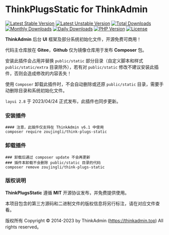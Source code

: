 # ThinkPlugsStatic for ThinkAdmin

[![Latest Stable Version](https://poser.pugx.org/zoujingli/think-plugs-static/v/stable)](https://packagist.org/packages/zoujingli/think-plugs-static)
[![Latest Unstable Version](https://poser.pugx.org/zoujingli/think-plugs-static/v/unstable)](https://packagist.org/packages/zoujingli/think-plugs-static)
[![Total Downloads](https://poser.pugx.org/zoujingli/think-plugs-static/downloads)](https://packagist.org/packages/zoujingli/think-plugs-static)
[![Monthly Downloads](https://poser.pugx.org/zoujingli/think-plugs-static/d/monthly)](https://packagist.org/packages/zoujingli/think-plugs-static)
[![Daily Downloads](https://poser.pugx.org/zoujingli/think-plugs-static/d/daily)](https://packagist.org/packages/zoujingli/think-plugs-static)
[![PHP Version](https://doc.thinkadmin.top/static/icon/php-7.1.svg)](https://thinkadmin.top)
[![License](https://doc.thinkadmin.top/static/icon/license-mit.svg)](https://mit-license.org)

**ThinkAdmin** 后台 **UI** 框架及部分系统初始化文件，开源免费可商用！

代码主仓库放在 **Gitee**，**Github** 仅为镜像仓库用于发布 **Composer** 包。

安装此插件会占用并替换 `public/static` 部分目录（自定义脚本和样式 `public/static/extra` 目录除外），若有对 `public/static` 修改不建议安装此插件，否则会造成修改的内容丢失！

使用 `Composer` 卸载此插件时，不会自动删除或还原 `public/static` 目录，需要手动删除目录和系统初始化文件。

`layui 2.8` 于 2023/04/24 正式发布，此插件也同步更新。

### 安装插件

```shell
#### 注意，此插件仅支持在 ThinkAdmin v6.1 中使用
composer require zoujingli/think-plugs-static
```

### 卸载插件

```shell
### 卸载后通过 composer update 不会再更新
### 插件本卸载不会删除 public/static 目录的代码
composer remove zoujingli/think-plugs-static
```

### 版权说明

**ThinkPlugsStatic** 遵循 **MIT** 开源协议发布，并免费提供使用。

本项目包含的第三方源码和二进制文件的版权信息将另行标注，请在对应文件查看。

版权所有 Copyright © 2014-2023 by ThinkAdmin (https://thinkadmin.top) All rights reserved。